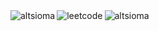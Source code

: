 <img align="left" src="https://github-readme-stats.vercel.app/api/top-langs?username=altsioma&show_icons=true&locale=en&layout=compact" alt="altsioma" />
<img align="center" src="https://github-readme-stats.vercel.app/api?username=altsioma&show_icons=true&locale=en" alt="altsioma" />
<img align="left" src="https://leetcard.jacoblin.cool/altsioma" alt="leetcode"/>


<!--
**altsioma/altsioma** is a ✨ _special_ ✨ repository because its `README.md` (this file) appears on your GitHub profile.

Here are some ideas to get you started:

- 🔭 I’m currently working on ...
- 🌱 I’m currently learning ...
- 👯 I’m looking to collaborate on ...
- 🤔 I’m looking for help with ...
- 💬 Ask me about ...
- 📫 How to reach me: ...
- 😄 Pronouns: ...
- ⚡ Fun fact: ...
-->
